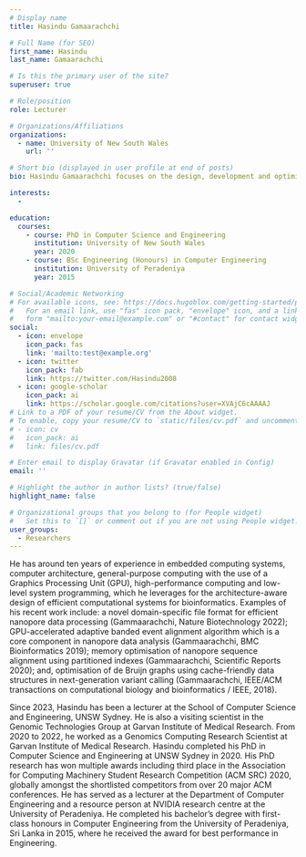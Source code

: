 ```yaml
---
# Display name
title: Hasindu Gamaarachchi

# Full Name (for SEO)
first_name: Hasindu
last_name: Gamaarachchi

# Is this the primary user of the site?
superuser: true

# Role/position
role: Lecturer 

# Organizations/Affiliations
organizations:
  - name: University of New South Wales
    url: ''

# Short bio (displayed in user profile at end of posts)
bio: Hasindu Gamaarachchi focuses on the design, development and optimisation of bioinformatics software and hardware for real-time nanopore sequencing data analysis; and, prototyping novel domain-specific computer systems for efficient genomics data analysis.

interests:
  - 

education:
  courses:
    - course: PhD in Computer Science and Engineering
      institution: University of New South Wales
      year: 2020
    - course: BSc Engineering (Honours) in Computer Engineering
      institution: University of Peradeniya
      year: 2015

# Social/Academic Networking
# For available icons, see: https://docs.hugoblox.com/getting-started/page-builder/#icons
#   For an email link, use "fas" icon pack, "envelope" icon, and a link in the
#   form "mailto:your-email@example.com" or "#contact" for contact widget.
social:
  - icon: envelope
    icon_pack: fas
    link: 'mailto:test@example.org'
  - icon: twitter
    icon_pack: fab
    link: https://twitter.com/Hasindu2008
  - icon: google-scholar
    icon_pack: ai
    link: https://scholar.google.com/citations?user=XVAjC6cAAAAJ
# Link to a PDF of your resume/CV from the About widget.
# To enable, copy your resume/CV to `static/files/cv.pdf` and uncomment the lines below.
# - icon: cv
#   icon_pack: ai
#   link: files/cv.pdf

# Enter email to display Gravatar (if Gravatar enabled in Config)
email: ''

# Highlight the author in author lists? (true/false)
highlight_name: false

# Organizational groups that you belong to (for People widget)
#   Set this to `[]` or comment out if you are not using People widget.
user_groups:
  - Researchers
---
```

He has around ten years of experience in embedded computing systems, computer architecture, general-purpose computing with the use of a Graphics Processing Unit (GPU), high-performance computing and low-level system programming, which he leverages for the architecture-aware design of efficient computational systems for bioinformatics. Examples of his recent work include: a novel domain-specific file format for efficient nanopore data processing (Gammaarachchi, Nature Biotechnology 2022); GPU-accelerated adaptive banded event alignment algorithm which is a core component in nanopore data analysis (Gammaarachchi, BMC Bioinformatics 2019); memory optimisation of nanopore sequence alignment using partitioned indexes (Gammaarachchi, Scientific Reports 2020); and, optimisation of de Bruijn graphs using cache-friendly data structures in next-generation variant calling (Gammaarachchi, IEEE/ACM transactions on computational biology and bioinformatics / IEEE, 2018). 

Since 2023, Hasindu has been a lecturer at the School of Computer Science and Engineering, UNSW Sydney.  He is also a visiting scientist in the Genomic Technologies Group at Garvan Institute of Medical Research. From 2020 to 2022, he worked as a Genomics Computing Research Scientist at Garvan Institute of Medical Research. Hasindu completed his PhD in Computer Science and Engineering at UNSW Sydney in 2020. His PhD research has won multiple awards including third place in the Association for Computing Machinery Student Research Competition (ACM SRC) 2020, globally amongst the shortlisted competitors from over 20 major ACM conferences. He has served as a lecturer at the Department of Computer Engineering and a resource person at NVIDIA research centre at the University of Peradeniya. He completed his bachelor’s degree with first-class honours in Computer Engineering from the University of Peradeniya, Sri Lanka in 2015, where he received the award for best performance in Engineering. 